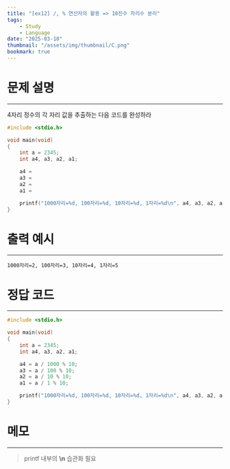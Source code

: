 ```yaml
---
title: "[ex12] /, % 연산자의 활용 => 10진수 자리수 분리"
tags:
    - Study
    - Language
date: "2025-03-18"
thumbnail: "/assets/img/thumbnail/C.png"
bookmark: true
---
```

# 문제 설명
---
4자리 정수의 각 자리 값을 추출하는 다음 코드를 완성하라

```c
#include <stdio.h>

void main(void)
{
	int a = 2345;
	int a4, a3, a2, a1;

	a4 = 
	a3 = 
	a2 = 
	a1 = 

	printf("1000자리=%d, 100자리=%d, 10자리=%d, 1자리=%d\n", a4, a3, a2, a1);
}
```
# 출력 예시
---

```
1000자리=2, 100자리=3, 10자리=4, 1자리=5
```

# 정답 코드
---

```c
#include <stdio.h>

void main(void)
{
	int a = 2345;
	int a4, a3, a2, a1;

	a4 = a / 1000 % 10;
	a3 = a / 100 % 10;
	a2 = a / 10 % 10;
	a1 = a / 1 % 10;

	printf("1000자리=%d, 100자리=%d, 10자리=%d, 1자리=%d\n", a4, a3, a2, a1);
}
```

# 메모
---
> printf 내부의 **\n** 습관화 필요